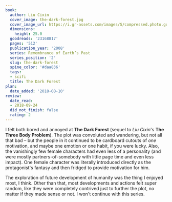 ```yaml
---
book:
  author: Liu Cixin
  cover_image: the-dark-forest.jpg
  cover_image_url: https://i.gr-assets.com/images/S/compressed.photo.goodreads.com/books/1412064931l/23168817._SX98_.jpg
  dimensions:
    height: 25.0
  goodreads: '23168817'
  pages: '512'
  publication_year: '2008'
  series: Remembrance of Earth’s Past
  series_position: '2'
  slug: the-dark-forest
  spine_color: '#daa836'
  tags:
  - scifi
  title: The Dark Forest
plan:
  date_added: '2018-08-10'
review:
  date_read:
  - 2018-09-24
  did_not_finish: false
  rating: 2
---
```


I felt both bored and annoyed at **The Dark Forest** (sequel to *Liu Cixin*'s **The Three Body Problem**). The plot was convoluted and wandering, but not all that bad – but the people in it continued to be cardboard cutouts of *one* motivation, and maybe one emotion or one habit, if you were lucky. Also, the vanishingly few female characters had even less of a personality (and were mostly partners-of-somebody with little page time and even less impact). One female character was literally introduced directly as the protagonist's fantasy and then fridged to provide motivation for him.

The exploration of future development of humanity was the thing I enjoyed most, I think. Other than that, most developments and actions felt super random, like they were completely contrived just to further the plot, no matter if they made sense or not. I won't continue with this series.
